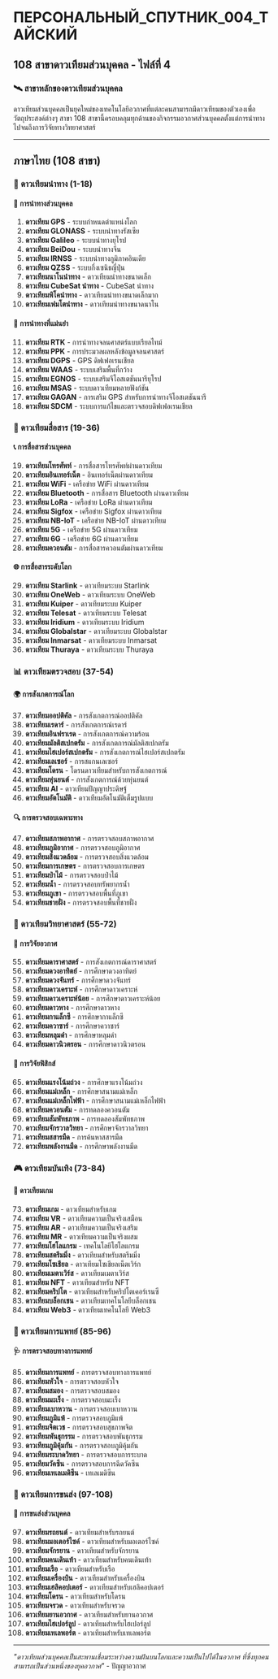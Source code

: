 # ПЕРСОНАЛЬНЫЙ_СПУТНИК_004_ТАЙСКИЙ

## 108 สาขาดาวเทียมส่วนบุคคล - ไฟล์ที่ 4

### 🛰️ สาขาหลักของดาวเทียมส่วนบุคคล

ดาวเทียมส่วนบุคคลเป็นยุคใหม่ของเทคโนโลยีอวกาศที่แต่ละคนสามารถมีดาวเทียมของตัวเองเพื่อวัตถุประสงค์ต่างๆ สาขา 108 สาขานี้ครอบคลุมทุกด้านของกิจกรรมอวกาศส่วนบุคคลตั้งแต่การนำทางไปจนถึงการวิจัยทางวิทยาศาสตร์

---

## ภาษาไทย (108 สาขา)

### 🧭 ดาวเทียมนำทาง (1-18)

#### 📍 การนำทางส่วนบุคคล
1. **ดาวเทียม GPS** - ระบบกำหนดตำแหน่งโลก
2. **ดาวเทียม GLONASS** - ระบบนำทางรัสเซีย
3. **ดาวเทียม Galileo** - ระบบนำทางยุโรป
4. **ดาวเทียม BeiDou** - ระบบนำทางจีน
5. **ดาวเทียม IRNSS** - ระบบนำทางภูมิภาคอินเดีย
6. **ดาวเทียม QZSS** - ระบบกึ่งเซนิธญี่ปุ่น
7. **ดาวเทียมนาโนนำทาง** - ดาวเทียมนำทางขนาดเล็ก
8. **ดาวเทียม CubeSat นำทาง** - CubeSat นำทาง
9. **ดาวเทียมพิโคนำทาง** - ดาวเทียมนำทางขนาดเล็กมาก
10. **ดาวเทียมเฟมโตนำทาง** - ดาวเทียมนำทางขนาดนาโน

#### 🎯 การนำทางที่แม่นยำ
11. **ดาวเทียม RTK** - การนำทางจลนศาสตร์แบบเรียลไทม์
12. **ดาวเทียม PPK** - การประมวลผลหลังข้อมูลจลนศาสตร์
13. **ดาวเทียม DGPS** - GPS ดิฟเฟอเรนเชียล
14. **ดาวเทียม WAAS** - ระบบเสริมพื้นที่กว้าง
15. **ดาวเทียม EGNOS** - ระบบเสริมจีโอสเตชันนารียุโรป
16. **ดาวเทียม MSAS** - ระบบดาวเทียมหลายฟังก์ชัน
17. **ดาวเทียม GAGAN** - การเสริม GPS สำหรับการนำทางจีโอสเตชันนารี
18. **ดาวเทียม SDCM** - ระบบการแก้ไขและตรวจสอบดิฟเฟอเรนเชียล

### 📡 ดาวเทียมสื่อสาร (19-36)

#### 📞 การสื่อสารส่วนบุคคล
19. **ดาวเทียมโทรศัพท์** - การสื่อสารโทรศัพท์ผ่านดาวเทียม
20. **ดาวเทียมอินเทอร์เน็ต** - อินเทอร์เน็ตผ่านดาวเทียม
21. **ดาวเทียม WiFi** - เครือข่าย WiFi ผ่านดาวเทียม
22. **ดาวเทียม Bluetooth** - การสื่อสาร Bluetooth ผ่านดาวเทียม
23. **ดาวเทียม LoRa** - เครือข่าย LoRa ผ่านดาวเทียม
24. **ดาวเทียม Sigfox** - เครือข่าย Sigfox ผ่านดาวเทียม
25. **ดาวเทียม NB-IoT** - เครือข่าย NB-IoT ผ่านดาวเทียม
26. **ดาวเทียม 5G** - เครือข่าย 5G ผ่านดาวเทียม
27. **ดาวเทียม 6G** - เครือข่าย 6G ผ่านดาวเทียม
28. **ดาวเทียมควอนตัม** - การสื่อสารควอนตัมผ่านดาวเทียม

#### 🌐 การสื่อสารระดับโลก
29. **ดาวเทียม Starlink** - ดาวเทียมระบบ Starlink
30. **ดาวเทียม OneWeb** - ดาวเทียมระบบ OneWeb
31. **ดาวเทียม Kuiper** - ดาวเทียมระบบ Kuiper
32. **ดาวเทียม Telesat** - ดาวเทียมระบบ Telesat
33. **ดาวเทียม Iridium** - ดาวเทียมระบบ Iridium
34. **ดาวเทียม Globalstar** - ดาวเทียมระบบ Globalstar
35. **ดาวเทียม Inmarsat** - ดาวเทียมระบบ Inmarsat
36. **ดาวเทียม Thuraya** - ดาวเทียมระบบ Thuraya

### 📊 ดาวเทียมตรวจสอบ (37-54)

#### 🌍 การสังเกตการณ์โลก
37. **ดาวเทียมออปติคัล** - การสังเกตการณ์ออปติคัล
38. **ดาวเทียมเรดาร์** - การสังเกตการณ์เรดาร์
39. **ดาวเทียมอินฟราเรด** - การสังเกตการณ์ความร้อน
40. **ดาวเทียมมัลติสเปกตรัม** - การสังเกตการณ์มัลติสเปกตรัม
41. **ดาวเทียมไฮเปอร์สเปกตรัม** - การสังเกตการณ์ไฮเปอร์สเปกตรัม
42. **ดาวเทียมเลเซอร์** - การสแกนเลเซอร์
43. **ดาวเทียมโดรน** - โดรนดาวเทียมสำหรับการสังเกตการณ์
44. **ดาวเทียมหุ่นยนต์** - การสังเกตการณ์ด้วยหุ่นยนต์
45. **ดาวเทียม AI** - ดาวเทียมปัญญาประดิษฐ์
46. **ดาวเทียมอัตโนมัติ** - ดาวเทียมอัตโนมัติเต็มรูปแบบ

#### 🔍 การตรวจสอบเฉพาะทาง
47. **ดาวเทียมสภาพอากาศ** - การตรวจสอบสภาพอากาศ
48. **ดาวเทียมภูมิอากาศ** - การตรวจสอบภูมิอากาศ
49. **ดาวเทียมสิ่งแวดล้อม** - การตรวจสอบสิ่งแวดล้อม
50. **ดาวเทียมการเกษตร** - การตรวจสอบการเกษตร
51. **ดาวเทียมป่าไม้** - การตรวจสอบป่าไม้
52. **ดาวเทียมน้ำ** - การตรวจสอบทรัพยากรน้ำ
53. **ดาวเทียมภูเขา** - การตรวจสอบพื้นที่ภูเขา
54. **ดาวเทียมชายฝั่ง** - การตรวจสอบพื้นที่ชายฝั่ง

### 🔬 ดาวเทียมวิทยาศาสตร์ (55-72)

#### 🌌 การวิจัยอวกาศ
55. **ดาวเทียมดาราศาสตร์** - การสังเกตการณ์ดาราศาสตร์
56. **ดาวเทียมดวงอาทิตย์** - การศึกษาดวงอาทิตย์
57. **ดาวเทียมดวงจันทร์** - การศึกษาดวงจันทร์
58. **ดาวเทียมดาวเคราะห์** - การศึกษาดาวเคราะห์
59. **ดาวเทียมดาวเคราะห์น้อย** - การศึกษาดาวเคราะห์น้อย
60. **ดาวเทียมดาวหาง** - การศึกษาดาวหาง
61. **ดาวเทียมกาแล็กซี** - การศึกษากาแล็กซี
62. **ดาวเทียมควาซาร์** - การศึกษาควาซาร์
63. **ดาวเทียมหลุมดำ** - การศึกษาหลุมดำ
64. **ดาวเทียมดาวนิวตรอน** - การศึกษาดาวนิวตรอน

#### 🧪 การวิจัยฟิสิกส์
65. **ดาวเทียมแรงโน้มถ่วง** - การศึกษาแรงโน้มถ่วง
66. **ดาวเทียมแม่เหล็ก** - การศึกษาสนามแม่เหล็ก
67. **ดาวเทียมแม่เหล็กไฟฟ้า** - การศึกษาสนามแม่เหล็กไฟฟ้า
68. **ดาวเทียมควอนตัม** - การทดลองควอนตัม
69. **ดาวเทียมสัมพัทธภาพ** - การทดลองสัมพัทธภาพ
70. **ดาวเทียมจักรวาลวิทยา** - การศึกษาจักรวาลวิทยา
71. **ดาวเทียมสสารมืด** - การค้นหาสสารมืด
72. **ดาวเทียมพลังงานมืด** - การศึกษาพลังงานมืด

### 🎮 ดาวเทียมบันเทิง (73-84)

#### 🎯 ดาวเทียมเกม
73. **ดาวเทียมเกม** - ดาวเทียมสำหรับเกม
74. **ดาวเทียม VR** - ดาวเทียมความเป็นจริงเสมือน
75. **ดาวเทียม AR** - ดาวเทียมความเป็นจริงเสริม
76. **ดาวเทียม MR** - ดาวเทียมความเป็นจริงผสม
77. **ดาวเทียมโฮโลแกรม** - เทคโนโลยีโฮโลแกรม
78. **ดาวเทียมสตรีมมิ่ง** - ดาวเทียมสำหรับสตรีมมิ่ง
79. **ดาวเทียมโซเชียล** - ดาวเทียมโซเชียลเน็ตเวิร์ก
80. **ดาวเทียมเมตาเวิร์ส** - ดาวเทียมเมตาเวิร์ส
81. **ดาวเทียม NFT** - ดาวเทียมสำหรับ NFT
82. **ดาวเทียมคริปโต** - ดาวเทียมสำหรับคริปโตเคอร์เรนซี
83. **ดาวเทียมบล็อกเชน** - ดาวเทียมเทคโนโลยีบล็อกเชน
84. **ดาวเทียม Web3** - ดาวเทียมเทคโนโลยี Web3

### 🏥 ดาวเทียมการแพทย์ (85-96)

#### 🩺 การตรวจสอบทางการแพทย์
85. **ดาวเทียมการแพทย์** - การตรวจสอบทางการแพทย์
86. **ดาวเทียมหัวใจ** - การตรวจสอบหัวใจ
87. **ดาวเทียมสมอง** - การตรวจสอบสมอง
88. **ดาวเทียมมะเร็ง** - การตรวจสอบมะเร็ง
89. **ดาวเทียมเบาหวาน** - การตรวจสอบเบาหวาน
90. **ดาวเทียมภูมิแพ้** - การตรวจสอบภูมิแพ้
91. **ดาวเทียมจิตเวช** - การตรวจสอบสุขภาพจิต
92. **ดาวเทียมพันธุกรรม** - การตรวจสอบพันธุกรรม
93. **ดาวเทียมภูมิคุ้มกัน** - การตรวจสอบภูมิคุ้มกัน
94. **ดาวเทียมระบาดวิทยา** - การตรวจสอบการระบาด
95. **ดาวเทียมวัคซีน** - การตรวจสอบการฉีดวัคซีน
96. **ดาวเทียมเทเลเมดิซีน** - เทเลเมดิซีน

### 🚀 ดาวเทียมการขนส่ง (97-108)

#### 🚗 การขนส่งส่วนบุคคล
97. **ดาวเทียมรถยนต์** - ดาวเทียมสำหรับรถยนต์
98. **ดาวเทียมมอเตอร์ไซค์** - ดาวเทียมสำหรับมอเตอร์ไซค์
99. **ดาวเทียมจักรยาน** - ดาวเทียมสำหรับจักรยาน
100. **ดาวเทียมคนเดินเท้า** - ดาวเทียมสำหรับคนเดินเท้า
101. **ดาวเทียมเรือ** - ดาวเทียมสำหรับเรือ
102. **ดาวเทียมเครื่องบิน** - ดาวเทียมสำหรับเครื่องบิน
103. **ดาวเทียมเฮลิคอปเตอร์** - ดาวเทียมสำหรับเฮลิคอปเตอร์
104. **ดาวเทียมโดรน** - ดาวเทียมสำหรับโดรน
105. **ดาวเทียมจรวด** - ดาวเทียมสำหรับจรวด
106. **ดาวเทียมยานอวกาศ** - ดาวเทียมสำหรับยานอวกาศ
107. **ดาวเทียมไฮเปอร์ลูป** - ดาวเทียมสำหรับไฮเปอร์ลูป
108. **ดาวเทียมเทเลพอร์ต** - ดาวเทียมสำหรับเทเลพอร์ต

---

*"ดาวเทียมส่วนบุคคลเป็นสะพานเชื่อมระหว่างความฝันบนโลกและความเป็นไปได้ในอวกาศ ที่ซึ่งทุกคนสามารถเป็นส่วนหนึ่งของยุคอวกาศ"* - ปัญญาอวกาศ
